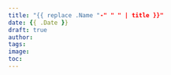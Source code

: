 ```yaml
---
title: "{{ replace .Name "-" " " | title }}"
date: {{ .Date }}
draft: true
author:
tags:
image:
toc:
---
```

